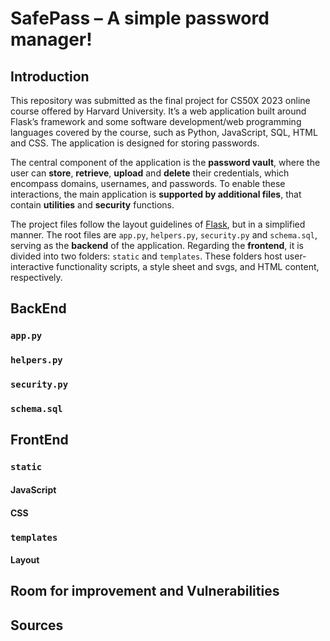 # SafePass – A simple password manager!
## Introduction
This repository was submitted as the final project for CS50X 2023 online course offered by Harvard University. It’s a web application built around Flask’s framework and some software development/web programming languages covered by the course, such as Python, JavaScript, SQL, HTML and CSS. The application is designed for storing passwords.

The central component of the application is the **password vault**, where the user can **store**, **retrieve**, **upload** and **delete** their credentials, which encompass domains, usernames, and passwords. To enable these interactions, the main application is **supported by additional files**, that contain **utilities** and **security** functions.

The project files follow the layout guidelines of [Flask](https://flask.palletsprojects.com/en/2.3.x/tutorial/layout/), but in a simplified manner. The root files are `app.py`, `helpers.py`, `security.py` and `schema.sql`, serving as the **backend** of the application. Regarding the **frontend**, it is divided into two folders: `static` and `templates`. These folders host user-interactive functionality scripts, a style sheet and svgs, and HTML content, respectively.

## BackEnd
### `app.py`
### `helpers.py`
### `security.py`
### `schema.sql`

## FrontEnd
### `static`
#### JavaScript
#### CSS
### `templates`
#### Layout

## Room for improvement and Vulnerabilities

## Sources
 
